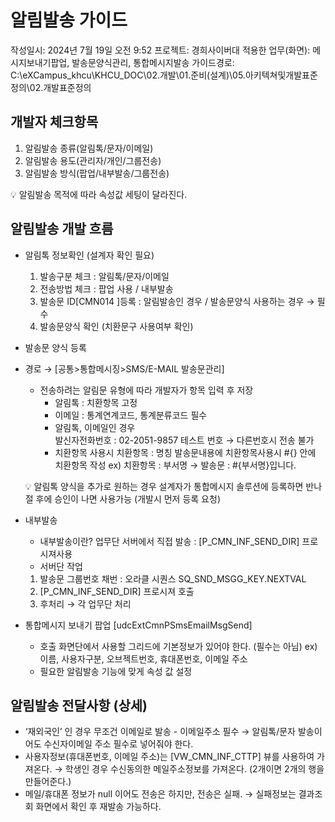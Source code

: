 # 알림발송 가이드

작성일시: 2024년 7월 19일 오전 9:52
프로젝트: 경희사이버대
적용한 업무(화면): 메시지보내기팝업, 발송문양식관리, 통합메시지발송
가이드경로: C:\eXCampus_khcu\KHCU_DOC\02.개발\01.준비(설계)\05.아키텍쳐및개발표준정의\02.개발표준정의

## 개발자 체크항목

1. 알림발송 종류(알림톡/문자/이메일)
2. 알림발송 용도(관리자/개인/그룹전송)
3. 알림발송 방식(팝업/내부발송/그룹전송)

💡 알림발송 목적에 따라 속성값 세팅이 달라진다.


## 알림발송 개발 흐름

- 알림톡 정보확인 (설계자 확인 필요)
    1.  발송구분 체크 : 알림톡/문자/이메일
    2.  전송방법 체크 : 팝업 사용 / 내부발송 
    3. 발송문 ID[CMN014 ]등록 : 알림발송인 경우 / 발송문양식 사용하는 경우 → 필수
    4. 발송문양식 확인 (치환문구 사용여부 확인)
- 발송문 양식 등록 
-  경로 → [공통>통합메시징>SMS/E-MAIL 발송문관리]
    - 전송하려는 알림문 유형에 따라 개발자가 항목 입력 후 저장
        - 알림톡 : 치환항목 고정
        - 이메일 : 통계연계코드, 통계분류코드 필수
        - 알림톡, 이메일인 경우  
        발신자전화번호 : 02-2051-9857 테스트 번호 → 다른번호시 전송 불가
        - 치환항목 사용시 
        치환항목 : 명칭
        발송문내용에 치환항목사용시 #{} 안에 치환항목 작성 
        ex) 치환항목 : 부서명 → 발송문 : #{부서명}입니다.
    
    💡 알림톡 양식을 추가로 원하는 경우 설계자가 통합메시지 솔루션에 등록하면 반나절 후에 승인이 나면 사용가능 
    (개발시 먼저 등록 요청)
    
    
- 내부발송
    - 내부발송이란? 
    업무단 서버에서 직접 발송 : [P_CMN_INF_SEND_DIR] 프로시져사용
    - 서버단 작업
    1. 발송문 그룹번호 채번 : 오라클 시퀀스 SQ_SND_MSGG_KEY.NEXTVAL 
    2. [P_CMN_INF_SEND_DIR] 프로시져 호출
    3. 후처리 → 각 업무단 처리 
    
- 통합메시지 보내기 팝업 [udcExtCmnPSmsEmailMsgSend]
    - 호출 화면단에서 사용할 그리드에 기본정보가 있어야 한다. (필수는 아님)
    ex) 이름, 사용자구분, 오브젝트번호, 휴대폰번호, 이메일 주소
    - 필요한 알림발송 기능에 맞게 속성 값 설정

## 알림발송 전달사항 (상세)

- ‘재외국인’ 인 경우 무조건 이메일로 발송 - 이메일주소 필수 → 알림톡/문자 발송이어도 수신자이메일 주소 필수로 넣어줘야 한다.
- 사용자정보(휴대폰번호, 이메일 주소)는 [VW_CMN_INF_CTTP] 뷰를 사용하여 가져온다.
→ 학생인 경우 수신동의한 메일주소정보를 가져온다. (2개이면 2개의 행을 만들어준다.)
- 메일/휴대폰 정보가 null 이어도 전송은 하지만, 전송은 실패. 
→ 실패정보는 결과조회 화면에서 확인 후 재발송 가능하다.